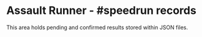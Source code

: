 # Assault Runner - #speedrun records

This area holds pending and confirmed results stored within JSON files.